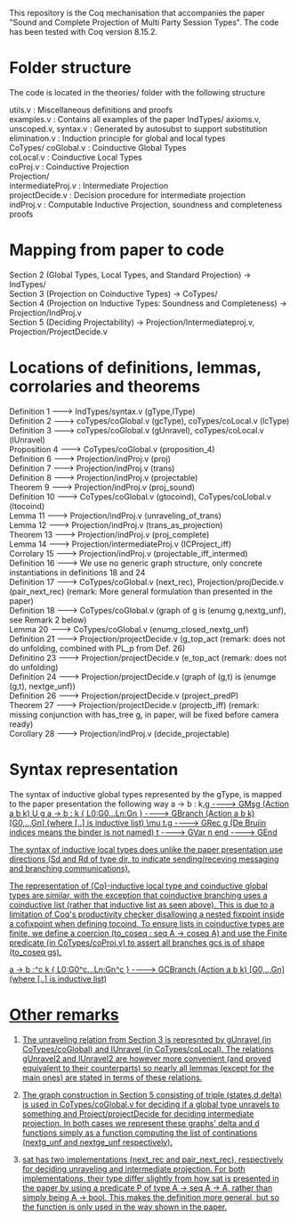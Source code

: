 This repository is the Coq mechanisation that accompanies the paper "Sound and Complete Projection of Multi Party Session Types". The code has been tested with Coq version 8.15.2.

# Folder structure
The code is located in the theories/ folder with the following structure

utils.v : Miscellaneous definitions and proofs\
examples.v : Contains all examples of the paper
IndTypes/
  axioms.v, unscoped.v, syntax.v : Generated by autosubst to support substitution\
  elimination.v : Induction principle for global and local types\
CoTypes/
  coGlobal.v : Coinductive Global Types\
  coLocal.v : Coinductive Local Types\
  coProj.v : Coinductive Projection\
Projection/\
  intermediateProj.v : Intermediate Projection\
  projectDecide.v : Decision procedure for intermediate projection\
  indProj.v : Computable Inductive Projection, soundness and completeness proofs

# Mapping from paper to code
Section 2 (Global Types, Local Types, and Standard Projection) -> IndTypes/\
Section 3 (Projection on Coinductive Types) -> CoTypes/\
Section 4 (Projection on Inductive Types: Soundness and Completeness) -> Projection/IndProj.v\
Section 5 (Deciding Projectability) -> Projection/Intermediateproj.v, Projection/ProjectDecide.v

# Locations of definitions, lemmas, corrolaries and theorems
Definition 1 ---> IndTypes/syntax.v (gType,lType)\
Definition 2 ---> coTypes/coGlobal.v (gcType), coTypes/coLocal.v (lcType)\
Definition 3 ---> coTypes/coGlobal.v (gUnravel), coTypes/coLocal.v (lUnravel)\
Proposition 4 ---> CoTypes/coGlobal.v (proposition_4)\
Definition 6 ---> Projection/indProj.v (proj)\
Definition 7 ---> Projection/indProj.v (trans)\
Definition 8 ---> Projection/indProj.v (projectable)\
Theorem 9 ---> Projection/indProj.v (proj_sound)\
Definition 10 ---> CoTypes/coGlobal.v (gtocoind), CoTypes/coLlobal.v (ltocoind)\
Lemma 11 ---> Projection/indProj.v (unraveling_of_trans)\
Lemma 12 ---> Projection/indProj.v (trans_as_projection)\
Theorem 13 ---> Projection/indProj.v (proj_complete)\
Lemma 14 ---> Projection/intermediateProj.v (ICProject_iff)\
Corrolary 15 ---> Projection/indProj.v (projectable_iff_intermed)\
Definition 16 ---> We use no generic graph structure, only concrete instantiations in definitions 18 and 24\
Definition 17 ---> CoTypes/coGlobal.v (next_rec), Projection/projDecide.v (pair_next_rec) (remark: More general formulation than presented in the paper)\
Definition 18 ---> CoTypes/coGlobal.v (graph of g is (enumg g,nextg_unf), see Remark 2 below)\
Lemma 20 ---> CoTypes/coGlobal.v (enumg_closed_nextg_unf)\
Definition 21 ---> Projection/projectDecide.v (g_top_act (remark: does not do unfolding, combined with PL_p from Def. 26)\
Definitino 23 ---> Projection/projectDecide.v (e_top_act (remark: does not do unfolding)\
Definition 24 ---> Projection/projectDecide.v (graph of (g,t) is (enumge (g,t), nextge_unf))\
Definition 26 ---> Projection/projectDecide.v (project_predP)\
Theorem 27 ---> Projection/projectDecide.v (projectb_iff) (remark: missing conjunction with has_tree g, in paper, will be fixed before camera ready)\
Corollary 28 ---> Projection/indProj.v (decide_projectable)


# Syntax representation
The syntax of inductive global types represented by the gType, is mapped to the paper presentation the following way
a -> b : k<U>.g ----> GMsg (Action a b k) U g
a -> b : k \{ L0:G0...Ln:Gn \} ----> GBranch (Action a b k) [G0,..,Gn] (where [..] is inductive list)
\mu t.g ----> GRec g (De Brujin indices means the binder is not named)
t ----> GVar n
end ----> GEnd

The syntax of inductive local types does unlike the paper presentation use directions (Sd and Rd of type dir, to indicate sending/receving messaging and branching communications).

The representation of (Co)-inductive local type and coinductive global types are similar, with the exception that coinductive branching uses a coinductive list (rather that inductive list as seen above). This is due to a limitation of Coq's productivity checker disallowing a nested fixpoint inside a cofixpoint when defining tocoind. To ensure lists in coinductive types are finite, we define a coercion (to_coseq : seq A -> coseq A) and use the Finite predicate (in CoTypes/coProj.v) to assert all branches gcs is of shape (to_coseq gs).

a -> b :^c k \{ L0:G0^c...Ln:Gn^c \} ----> GCBranch (Action a b k) [G0,..,Gn] (where [..] is inductive list)


# Other remarks

1. The unraveling relation from Section 3 is represnted by gUnravel (in CoTypes/coGlobal) and lUnravel (in CoTypes/coLocal). The relations gUnravel2 and lUnravel2 are however more convenient (and proved equivalent to their counterparts) so nearly all lemmas (except for the main ones) are stated in terms of these relations.

2. The graph construction in Section 5 consisting of triple (states,d,delta) is used in CoTypes/coGlobal.v for deciding if a global type unravels to something and Project/projectDecide for deciding intermediate projection. In both cases we represent these graphs' delta and d functions simply as a function computing the list of continations (nextg_unf and nextge_unf respectively).

3. sat has two implementations (next_rec and pair_next_rec), respectively for deciding unraveling and intermediate projection. For both implementations, their type differ slightly from how sat is presented in the paper by using a predicate P of type A -> seq A -> A, rather than simply being A -> bool. This makes the definition more general, but so the function is only used in the way shown in the paper. 

